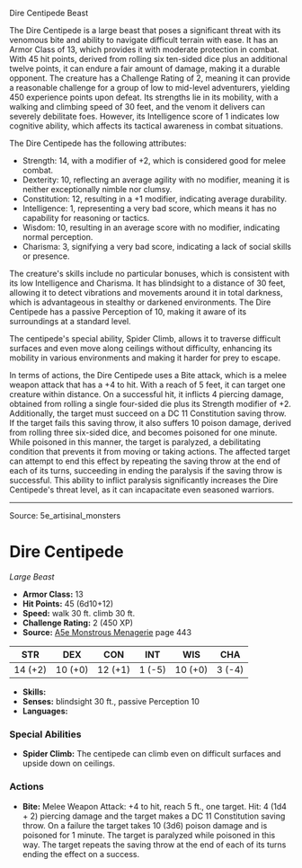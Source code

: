 <MonsterName/>Dire Centipede</MonsterName>
<CreatureType/>Beast</CreatureType>

<summary>The Dire Centipede is a large beast that poses a significant threat with its venomous bite and ability to navigate difficult terrain with ease. It has an Armor Class of 13, which provides it with moderate protection in combat. With 45 hit points, derived from rolling six ten-sided dice plus an additional twelve points, it can endure a fair amount of damage, making it a durable opponent. The creature has a Challenge Rating of 2, meaning it can provide a reasonable challenge for a group of low to mid-level adventurers, yielding 450 experience points upon defeat. Its strengths lie in its mobility, with a walking and climbing speed of 30 feet, and the venom it delivers can severely debilitate foes. However, its Intelligence score of 1 indicates low cognitive ability, which affects its tactical awareness in combat situations.</summary>

<detail>

The Dire Centipede has the following attributes:
- Strength: 14, with a modifier of +2, which is considered good for melee combat.
- Dexterity: 10, reflecting an average agility with no modifier, meaning it is neither exceptionally nimble nor clumsy.
- Constitution: 12, resulting in a +1 modifier, indicating average durability.
- Intelligence: 1, representing a very bad score, which means it has no capability for reasoning or tactics.
- Wisdom: 10, resulting in an average score with no modifier, indicating normal perception.
- Charisma: 3, signifying a very bad score, indicating a lack of social skills or presence.

The creature's skills include no particular bonuses, which is consistent with its low Intelligence and Charisma. It has blindsight to a distance of 30 feet, allowing it to detect vibrations and movements around it in total darkness, which is advantageous in stealthy or darkened environments. The Dire Centipede has a passive Perception of 10, making it aware of its surroundings at a standard level.

The centipede's special ability, Spider Climb, allows it to traverse difficult surfaces and even move along ceilings without difficulty, enhancing its mobility in various environments and making it harder for prey to escape.

In terms of actions, the Dire Centipede uses a Bite attack, which is a melee weapon attack that has a +4 to hit. With a reach of 5 feet, it can target one creature within distance. On a successful hit, it inflicts 4 piercing damage, obtained from rolling a single four-sided die plus its Strength modifier of +2. Additionally, the target must succeed on a DC 11 Constitution saving throw. If the target fails this saving throw, it also suffers 10 poison damage, derived from rolling three six-sided dice, and becomes poisoned for one minute. While poisoned in this manner, the target is paralyzed, a debilitating condition that prevents it from moving or taking actions. The affected target can attempt to end this effect by repeating the saving throw at the end of each of its turns, succeeding in ending the paralysis if the saving throw is successful. This ability to inflict paralysis significantly increases the Dire Centipede's threat level, as it can incapacitate even seasoned warriors.</detail>



---

Source: 5e_artisinal_monsters

# Dire Centipede

*Large* *Beast*

- **Armor Class:** 13
- **Hit Points:** 45 (6d10+12)
- **Speed:** walk 30 ft. climb 30 ft.
- **Challenge Rating:** 2 (450 XP)
- **Source:** [A5e Monstrous Menagerie](https://enpublishingrpg.com/products/level-up-monstrous-menagerie-a5e) page 443

| STR | DEX | CON | INT | WIS | CHA |
| --- | --- | --- | --- | --- | --- |
| 14 (+2) | 10 (+0) | 12 (+1) | 1 (-5) | 10 (+0) | 3 (-4) |

- **Skills:** 
- **Senses:** blindsight 30 ft., passive Perception 10
- **Languages:** 

### Special Abilities

- **Spider Climb:** The centipede can climb even on difficult surfaces and upside down on ceilings.

### Actions

- **Bite:** Melee Weapon Attack: +4 to hit, reach 5 ft., one target. Hit: 4 (1d4 + 2) piercing damage and the target makes a DC 11 Constitution saving throw. On a failure  the target takes 10 (3d6) poison damage and is poisoned for 1 minute. The target is paralyzed while poisoned in this way. The target repeats the saving throw at the end of each of its turns  ending the effect on a success.




